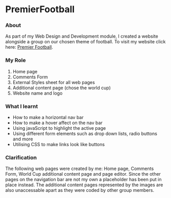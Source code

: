 # PremierFootball

### About
As part of my Web Design and Development module, I created a website alongside a group on our chosen theme of football.
To visit my website click here:  [Premier Football](https://cs50.harvard.edu/x/2023/honesty/).

### My Role
1. Home page
2. Comments Form
3. External Styles sheet for all web pages
4. Additional content page (chose the world cup)
5. Website name and logo

### What I learnt
- How to make a horizontal nav bar
- How to make a hover affect on the nav bar
- Using javaScript to highlight the active page
- Using different form elements such as drop down lists, radio buttons and more
- Utilising CSS to make links look like buttons

### Clarification
The following web pages were created by me: Home page, Comments Form, World Cup additional content page and page editor. Since the other pages on the navigation bar are not my own a placeholder has been put in place instead. The additional content pages represented by the images are also unaccessable apart as they were coded by other group members.

